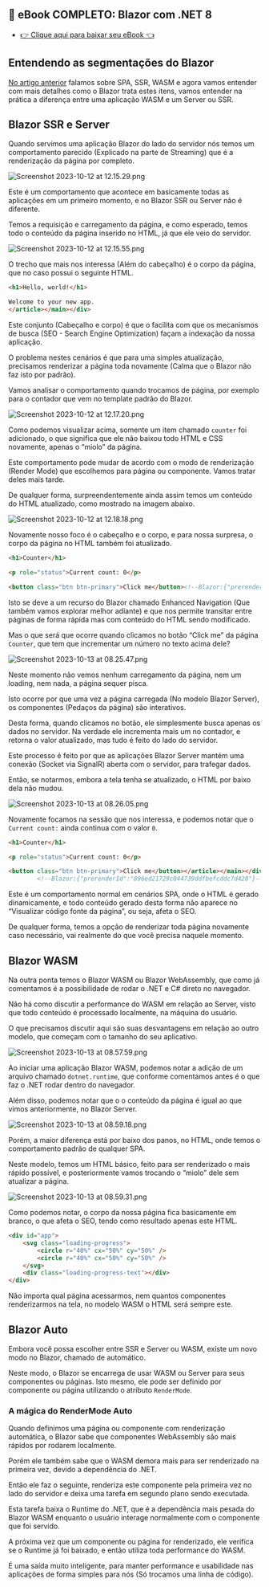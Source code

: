 ## 📗 eBook COMPLETO: Blazor com .NET 8
- [👉 Clique aqui para baixar seu eBook 👈](https://go.balta.io/ebook-blazor?utm_source=Website&utm_campaign=website-to-lp&utm_content=blog-post&utm_medium=article)

## Entendendo as segmentações do Blazor

[No artigo anterior](https://balta.io/blog/o-futuro-do-aspnet-e-blazor) falamos sobre SPA, SSR, WASM e agora vamos entender com mais detalhes como o Blazor trata estes itens, vamos entender na prática a diferença entre uma aplicação WASM e um Server ou SSR.

## Blazor SSR e Server

Quando servimos uma aplicação Blazor do lado do servidor nós temos um comportamento parecido (Explicado na parte de Streaming) que é a renderização da página por completo.

![Screenshot 2023-10-12 at 12.15.29.png](images/Screenshot_2023-10-12_at_12.15.29.png)

Este é um comportamento que acontece em basicamente todas as aplicações em um primeiro momento, e no Blazor SSR ou Server não é diferente.

Temos a requisição e carregamento da página, e como esperado, temos todo o conteúdo da página inserido no HTML, já que ele veio do servidor.

![Screenshot 2023-10-12 at 12.15.55.png](images/Screenshot_2023-10-12_at_12.15.55.png)

O trecho que mais nos interessa (Além do cabeçalho) é o corpo da página, que no caso possui o seguinte HTML.

```html
<h1>Hello, world!</h1>

Welcome to your new app.
</article></main></div>
```

Este conjunto (Cabeçalho e corpo) é que o facilita com que os mecanismos de busca (SEO - Search Engine Optimization) façam a indexação da nossa aplicação.

O problema nestes cenários é que para uma simples atualização, precisamos renderizar a página toda novamente (Calma que o Blazor não faz isto por padrão).

Vamos analisar o comportamento quando trocamos de página, por exemplo para o contador que vem no template padrão do Blazor.

![Screenshot 2023-10-12 at 12.17.20.png](images/Screenshot_2023-10-12_at_12.17.20.png)

Como podemos visualizar acima, somente um item chamado `counter` foi adicionado, o que significa que ele não baixou todo HTML e CSS novamente, apenas o “miolo” da página.

Este comportamento pode mudar de acordo com o modo de renderização (Render Mode) que escolhemos para página ou componente. Vamos tratar deles mais tarde.

De qualquer forma, surpreendentemente ainda assim temos um conteúdo do HTML atualizado, como mostrado na imagem abaixo.

![Screenshot 2023-10-12 at 12.18.18.png](images/Screenshot_2023-10-12_at_12.18.18.png)

Novamente nosso foco é o cabeçalho e o corpo, e para nossa surpresa, o corpo da página no HTML também foi atualizado.

```html
<h1>Counter</h1>

<p role="status">Current count: 0</p>

<button class="btn btn-primary">Click me</button><!--Blazor:{"prerenderId":"854296b6197a4490b2661c463ae16e78"}--></article></main></div>
```

Isto se deve a um recurso do Blazor chamado Enhanced Navigation (Que também vamos explorar melhor adiante) e que nos permite transitar entre páginas de forma rápida mas com conteúdo do HTML sendo modificado.

Mas o que será que ocorre quando clicamos no botão “Click me” da página `Counter`, que tem que incrementar um número no texto acima dele?

![Screenshot 2023-10-13 at 08.25.47.png](images/Screenshot_2023-10-13_at_08.25.47.png)

Neste momento não vemos nenhum carregamento da página, nem um loading, nem nada, a página sequer pisca.

Isto ocorre por que uma vez a página carregada (No modelo Blazor Server), os componentes (Pedaços da página) são interativos.

Desta forma, quando clicamos no botão, ele simplesmente busca apenas os dados no servidor. Na verdade ele incrementa mais um no contador, e retorna o valor atualizado, mas tudo é feito do lado do servidor.

Este processo é feito por que as aplicações Blazor Server mantém uma conexão (Socket via SignalR) aberta com o servidor, para trafegar dados.

Então, se notarmos, embora a tela tenha se atualizado, o HTML por baixo dela não mudou.

![Screenshot 2023-10-13 at 08.26.05.png](images/Screenshot_2023-10-13_at_08.26.05.png)

Novamente focamos na sessão que nos interessa, e podemos notar que o `Current count:` ainda continua com o valor `0`.

```html
<h1>Counter</h1>

<p role="status">Current count: 0</p>

<button class="btn btn-primary">Click me</button></article></main></div>
        <!--Blazor:{"prerenderId":"896ed21729c044739ddfbefcddc7d428"}-->
```

Este é um comportamento normal em cenários SPA, onde o HTML é gerado dinamicamente, e todo conteúdo gerado desta forma não aparece no “Visualizar código fonte da página”, ou seja, afeta o SEO.

De qualquer forma, temos a opção de renderizar toda página novamente caso necessário, vai realmente do que você precisa naquele momento.

## Blazor WASM

Na outra ponta temos o Blazor WASM ou Blazor WebAssembly, que como já comentamos é a possibilidade de rodar o .NET e C# direto no navegador.

Não há como discutir a performance do WASM em relação ao Server, visto que todo conteúdo é processado localmente, na máquina do usuário.

O que precisamos discutir aqui são suas desvantagens em relação ao outro modelo, que começam com o tamanho do seu aplicativo.

![Screenshot 2023-10-13 at 08.57.59.png](images/Screenshot_2023-10-13_at_08.57.59.png)

Ao iniciar uma aplicação Blazor WASM, podemos notar a adição de um arquivo chamado `dotnet.runtime`, que conforme comentamos antes é o que faz o .NET rodar dentro do navegador.

Além disso, podemos notar que o o conteúdo da página é igual ao que vimos anteriormente, no Blazor Server.

![Screenshot 2023-10-13 at 08.59.18.png](images/Screenshot_2023-10-13_at_08.59.18.png)

Porém, a maior diferença está por baixo dos panos, no HTML, onde temos o comportamento padrão de qualquer SPA.

Neste modelo, temos um HTML básico, feito para ser renderizado o mais rápido possível, e posteriormente vamos trocando o “miolo” dele sem atualizar a página.

![Screenshot 2023-10-13 at 08.59.31.png](images/Screenshot_2023-10-13_at_08.59.31.png)

Como podemos notar, o corpo da nossa página fica basicamente em branco, o que afeta o SEO, tendo como resultado apenas este HTML.

```html
<div id="app">
    <svg class="loading-progress">
        <circle r="40%" cx="50%" cy="50%" />
        <circle r="40%" cx="50%" cy="50%" />
    </svg>
    <div class="loading-progress-text"></div>
</div>
```

Não importa qual página acessarmos, nem quantos componentes renderizarmos na tela, no modelo WASM o HTML será sempre este.

## Blazor Auto

Embora você possa escolher entre SSR e Server ou WASM, existe um novo modo no Blazor, chamado de automático.

Neste modo, o Blazor se encarrega de usar WASM ou Server para seus componentes ou páginas. Isto mesmo, ele pode ser definido por componente ou página utilizando o atributo `RenderMode`.

### A mágica do RenderMode Auto

Quando definimos uma página ou componente com renderização automática, o Blazor sabe que componentes WebAssembly são mais rápidos por rodarem localmente.

Porém ele também sabe que o WASM demora mais para ser renderizado na primeira vez, devido a dependência do .NET.

Então ele faz o seguinte, renderiza este componente pela primeira vez no lado do servidor e deixa uma tarefa em segundo plano sendo executada.

Esta tarefa baixa o Runtime do .NET, que é a dependência mais pesada do Blazor WASM enquanto o usuário interage normalmente com o componente que foi servido.

A próxima vez que um componente ou página for renderizado, ele verifica se o Runtime já foi baixado, e então utiliza toda performance do WASM.

É uma saída muito inteligente, para manter performance e usabilidade nas aplicações de forma simples para nós (Só trocamos uma linha de código).
